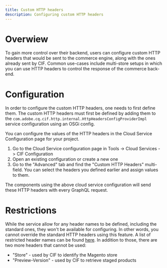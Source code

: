```yaml
---
title: Custom HTTP headers
description: Configuring custom HTTP headers
---
```


# Overwiew

To gain more control over their backend, users can configure custom HTTP headers that would be sent to the commerce engine, along with the ones already sent by CIF. Common use-cases include multi-store setups in which you can use HTTP headers to control the response of the commerce back-end.

# Configuration

In order to configure the custom HTTP headers, one needs to first define them. The custom HTTP headers must first be defined by adding them to the `com.adobe.cq.cif.http.internal.HttpHeadersConfigProviderImpl` service configuration using an OSGi config.

You can configure the values of the HTTP headers in the Cloud Service Configuration page for your project.

1. Go to the Cloud Service configuration page in Tools -> Cloud Services -> CIF Configuration
2. Open an existing configuration or create a new one
3. Go to the "Advanced" tab and find the "Custom HTTP Headers" multi-field. You can select the headers you defined earlier and assign values to them.

The components using the above cloud service configuration will send these HTTP headers with every GraphQL request.

# Restrictions

While the service allow for any header names to be defined, including the standard ones, they won't be available for configuring. In other words, you cannot override the standard HTTP headers using this feature. A list of restricted header names can be found [here](https://developer.mozilla.org/en-US/docs/Web/HTTP/Headers). In addition to those, there are two more headers that cannot be used:

-   "Store" - used by CIF to identify the Magento store
-   "Preview-Version" - used by CIF to retrieve staged products
